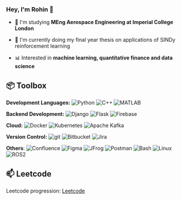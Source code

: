 ### Hey, I'm Rohin 👋
  
- 📖 I'm studying **MEng Aerospace Engineering at Imperial College London**
  
- 🚀 I'm currently doing my final year thesis on applications of SINDy reinforcement learning
  
- 📊 Interested in **machine learning, quantitative finance and data science**

## 📦 Toolbox

**Development Languages:** <img alt="Python" src="https://img.shields.io/badge/-Python-3776AB?style=flat-square&logo=python&logoColor=white" />
<img alt="C++" src="https://img.shields.io/badge/-C++-00599C?style=flat-square&logo=c%2B%2B&logoColor=white" />
<img alt="MATLAB" src="https://img.shields.io/badge/-MATLAB-0076A8?style=flat-square&logo=mathworks&logoColor=white" />

**Backend Development:** <img alt="Django" src="https://img.shields.io/badge/-Django-092E20?style=flat-square&logo=django&logoColor=white" />
<img alt="Flask" src="https://img.shields.io/badge/-Flask-000000?style=flat-square&logo=flask&logoColor=white" />
<img alt="Firebase" src="https://img.shields.io/badge/-Firebase-FFCA28?style=flat-square&logo=firebase&logoColor=black" />

**Cloud:**  <img alt="Docker" src="https://img.shields.io/badge/-Docker-46a2f1?style=flat-square&logo=docker&logoColor=white" />
<img alt="Kubernetes" src="https://img.shields.io/badge/-Kubernetes-326CE5?style=flat-square&logo=kubernetes&logoColor=white" />
<img alt="Apache Kafka" src="https://img.shields.io/badge/-Apache_Kafka-231F20?style=flat-square&logo=apache-kafka&logoColor=white" />

**Version Control:** <img alt="git" src="https://img.shields.io/badge/-Git-F05032?style=flat-square&logo=git&logoColor=white" />
<img alt="Bitbucket" src="https://img.shields.io/badge/-Bitbucket-0052CC?style=flat-square&logo=bitbucket&logoColor=white" />
<img alt="Jira" src="https://img.shields.io/badge/-Jira-0052CC?style=flat-square&logo=jira&logoColor=white" />

**Others**: <img alt="Confluence" src="https://img.shields.io/badge/-Confluence-172B4D?style=flat-square&logo=confluence&logoColor=white" />
<img alt="Figma" src="https://img.shields.io/badge/-Figma-F24E1E?style=flat-square&logo=figma&logoColor=white" />
<img alt="JFrog" src="https://img.shields.io/badge/-JFrog-41BF47?style=flat-square&logo=jfrog&logoColor=white" />
<img alt="Postman" src="https://img.shields.io/badge/-Postman-FF6C37?style=flat-square&logo=postman&logoColor=white" />
<img alt="Bash" src="https://img.shields.io/badge/-Bash-4EAA25?style=flat-square&logo=gnu-bash&logoColor=white" />
<img alt="Linux" src="https://img.shields.io/badge/-Linux-FCC624?style=flat-square&logo=linux&logoColor=black" />
<img alt="ROS2" src="https://img.shields.io/badge/-ROS2-22314E?style=flat-square&logo=ros&logoColor=white" />

## 📫 Leetcode
Leetcode progression: [Leetcode](https://leetcode.com/rohinn/)
